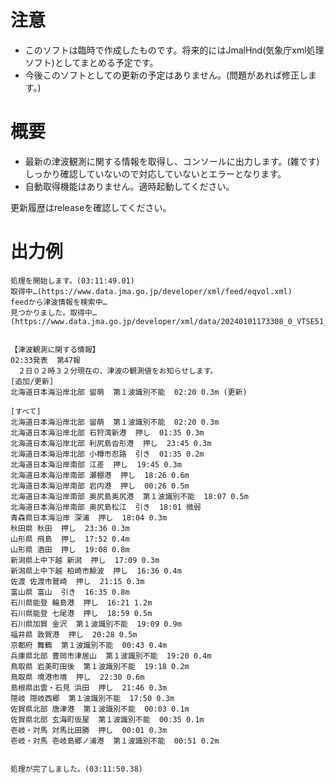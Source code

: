 ﻿# 注意
- このソフトは臨時で作成したものです。将来的にはJmalHnd(気象庁xml処理ソフト)としてまとめる予定です。
- 今後このソフトとしての更新の予定はありません。(問題があれば修正します。)

# 概要
- 最新の津波観測に関する情報を取得し、コンソールに出力します。(雑です)しっかり確認していないので対応していないとエラーとなります。
- 自動取得機能はありません。適時起動してください。

更新履歴はreleaseを確認してください。

# 出力例
```
処理を開始します。(03:11:49.01)
取得中…(https://www.data.jma.go.jp/developer/xml/feed/eqvol.xml)
feedから津波情報を検索中…
見つかりました。取得中…(https://www.data.jma.go.jp/developer/xml/data/20240101173308_0_VTSE51_010000.xml)


【津波観測に関する情報】
02:33発表  第47報
　２日０２時３２分現在の、津波の観測値をお知らせします。
[追加/更新]
北海道日本海沿岸北部 留萌  第１波識別不能  02:20 0.3m (更新)

[すべて]
北海道日本海沿岸北部 留萌  第１波識別不能  02:20 0.3m
北海道日本海沿岸北部 石狩湾新港  押し  01:35 0.3m
北海道日本海沿岸北部 利尻島沓形港  押し  23:45 0.3m
北海道日本海沿岸北部 小樽市忍路  引き  01:35 0.2m
北海道日本海沿岸南部 江差  押し  19:45 0.3m
北海道日本海沿岸南部 瀬棚港  押し  18:26 0.6m
北海道日本海沿岸南部 岩内港  押し  00:26 0.5m
北海道日本海沿岸南部 奥尻島奥尻港  第１波識別不能  18:07 0.5m
北海道日本海沿岸南部 奥尻島松江  引き  18:01 微弱
青森県日本海沿岸 深浦  押し  18:04 0.3m
秋田県 秋田  押し  23:36 0.3m
山形県 飛島  押し  17:52 0.4m
山形県 酒田  押し  19:08 0.8m
新潟県上中下越 新潟  押し  17:09 0.3m
新潟県上中下越 柏崎市鯨波  押し  16:36 0.4m
佐渡 佐渡市鷲崎  押し  21:15 0.3m
富山県 富山  引き  16:35 0.8m
石川県能登 輪島港  押し  16:21 1.2m
石川県能登 七尾港  押し  18:59 0.5m
石川県加賀 金沢  第１波識別不能  19:09 0.9m
福井県 敦賀港  押し  20:28 0.5m
京都府 舞鶴  第１波識別不能  00:43 0.4m
兵庫県北部 豊岡市津居山  第１波識別不能  19:20 0.4m
鳥取県 岩美町田後  第１波識別不能  19:18 0.2m
鳥取県 境港市境  押し  22:30 0.6m
島根県出雲・石見 浜田  押し  21:46 0.3m
隠岐 隠岐西郷  第１波識別不能  17:50 0.3m
佐賀県北部 唐津港  第１波識別不能  00:03 0.1m
佐賀県北部 玄海町仮屋  第１波識別不能  00:35 0.1m
壱岐・対馬 対馬比田勝  押し  00:01 0.3m
壱岐・対馬 壱岐島郷ノ浦港  第１波識別不能  00:51 0.2m


処理が完了しました。(03:11:50.38)
```